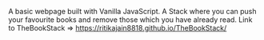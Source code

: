 A basic webpage built with Vanilla JavaScript.
A Stack where you can push your favourite books and remove those which you have already read.
Link to TheBookStack => https://ritikajain8818.github.io/TheBookStack/
